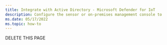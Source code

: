 ```yaml
---
title: Integrate with Active Directory - Microsoft Defender for IoT
description: Configure the sensor or on-premises management console to work with Active Directory. 
ms.date: 05/17/2022
ms.topic: how-to
---
```

DELETE THIS PAGE